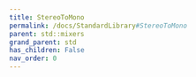 ```yaml
---
title: StereoToMono
permalink: /docs/StandardLibrary#StereoToMono
parent: std::mixers
grand_parent: std
has_children: False
nav_order: 0
---
```


